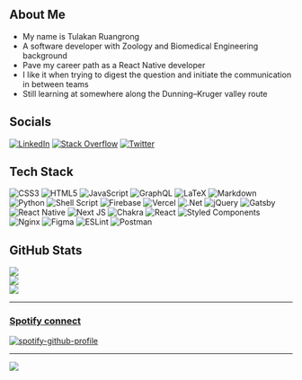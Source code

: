 ## About Me

- My name is Tulakan Ruangrong
- A software developer with Zoology and Biomedical Engineering background
- Pave my career path as a React Native developer
- I like it when trying to digest the question and initiate the communication in between teams
- Still learning at somewhere along the Dunning–Kruger valley route

## Socials

[![LinkedIn](https://img.shields.io/badge/LinkedIn-%230077B5.svg?logo=linkedin&logoColor=white)](https://linkedin.com/in/tulakan-ruangrong-9b39377b) [![Stack Overflow](https://img.shields.io/badge/-Stackoverflow-FE7A16?logo=stack-overflow&logoColor=white)](https://stackoverflow.com/users/4010864) [![Twitter](https://img.shields.io/badge/Twitter-%231DA1F2.svg?logo=Twitter&logoColor=white)](https://twitter.com/tulakann) 

## Tech Stack

![CSS3](https://img.shields.io/badge/css3-%231572B6.svg?style=flat&logo=css3&logoColor=white) ![HTML5](https://img.shields.io/badge/html5-%23E34F26.svg?style=flat&logo=html5&logoColor=white) ![JavaScript](https://img.shields.io/badge/javascript-%23323330.svg?style=flat&logo=javascript&logoColor=%23F7DF1E) ![GraphQL](https://img.shields.io/badge/-GraphQL-E10098?style=flat&logo=graphql&logoColor=white) ![LaTeX](https://img.shields.io/badge/latex-%23008080.svg?style=flat&logo=latex&logoColor=white) ![Markdown](https://img.shields.io/badge/markdown-%23000000.svg?style=flat&logo=markdown&logoColor=white) ![Python](https://img.shields.io/badge/python-3670A0?style=flat&logo=python&logoColor=ffdd54) ![Shell Script](https://img.shields.io/badge/shell_script-%23121011.svg?style=flat&logo=gnu-bash&logoColor=white) ![Firebase](https://img.shields.io/badge/firebase-%23039BE5.svg?style=flat&logo=firebase) ![Vercel](https://img.shields.io/badge/vercel-%23000000.svg?style=flat&logo=vercel&logoColor=white) ![.Net](https://img.shields.io/badge/.NET-5C2D91?style=flat&logo=.net&logoColor=white) ![jQuery](https://img.shields.io/badge/jquery-%230769AD.svg?style=flat&logo=jquery&logoColor=white) ![Gatsby](https://img.shields.io/badge/Gatsby-%23663399.svg?style=flat&logo=gatsby&logoColor=white) ![React Native](https://img.shields.io/badge/react_native-%2320232a.svg?style=flat&logo=react&logoColor=%2361DAFB) ![Next JS](https://img.shields.io/badge/Next-black?style=flat&logo=next.js&logoColor=white) ![Chakra](https://img.shields.io/badge/chakra-%234ED1C5.svg?style=flat&logo=chakraui&logoColor=white) ![React](https://img.shields.io/badge/react-%2320232a.svg?style=flat&logo=react&logoColor=%2361DAFB) ![Styled Components](https://img.shields.io/badge/styled--components-DB7093?style=flat&logo=styled-components&logoColor=white) ![Nginx](https://img.shields.io/badge/nginx-%23009639.svg?style=flat&logo=nginx&logoColor=white) 	![Figma](https://img.shields.io/badge/figma-%23F24E1E.svg?style=flat&logo=figma&logoColor=white) ![ESLint](https://img.shields.io/badge/ESLint-4B3263?style=flat&logo=eslint&logoColor=white) ![Postman](https://img.shields.io/badge/Postman-FF6C37?style=flat&logo=postman&logoColor=white)

## GitHub Stats

![](https://github-readme-stats.vercel.app/api?username=bluenex&theme=nord&hide_border=false&include_all_commits=false&count_private=true)<br/>
![](https://github-readme-streak-stats.herokuapp.com/?user=bluenex&theme=nord&hide_border=false)<br/>
![](https://github-readme-stats.vercel.app/api/top-langs/?username=bluenex&theme=nord&hide_border=false&include_all_commits=false&count_private=true&layout=compact)

----

### [Spotify connect](https://github.com/kittinan/spotify-github-profile)

[![spotify-github-profile](https://spotify-github-profile.vercel.app/api/view?uid=21jd5zwzpynvwjevxr7daanea&cover_image=true&theme=natemoo-re)](https://github.com/kittinan/spotify-github-profile)

----

![](https://komarev.com/ghpvc/?username=bluenex&label=Visitors+Count&color=brightgreen)
